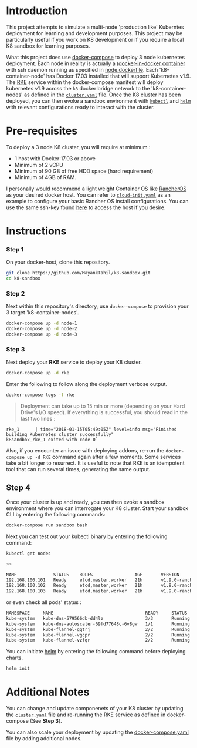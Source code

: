 # Introduction 

This project attempts to simulate a multi-node 'production like' Kuberntes deployment for learning and development purposes. This project may be particularly useful if you work on K8 development or if you require a local K8 sandbox for learning purposes.

What this project does use [docker-compose](https://docs.docker.com/compose/) to deploy 3 node kubernetes deployment. Each node in reality is actually a ([docker-in-docker container](https://hub.docker.com/_/docker/) with ssh daemon running as specified in [node.dockerfile](./node.dockerfile). Each 'k8-container-node' has Docker 17.03 installed that will support Kubernetes v1.9. The [RKE](http://rancher.com/an-introduction-to-RKE/) service within the docker-compose manifest will deploy kubernetes v1.9 across the `k8` docker bridge network to the 'k8-container-nodes' as defined in the [`cluster.yaml`](./k8-deploy-data/cluster.yaml) file. Once the K8 cluster has been deployed, you can then evoke a sandbox environment with [`kubectl`](https://kubernetes.io/docs/reference/kubectl/overview/) and [`helm`](https://github.com/kubernetes/helm) with relevant configurations ready to interact with the cluster.

# Pre-requisites 

To deploy a 3 node K8 cluster, you will require at minimum :

* 1 host with Docker 17.03 or above
* Minimum of 2 vCPU
* Minimum of 90 GB of free HDD space (hard requirement)
* Minimum of 4GB of RAM. 

I personally would recommend a light weight Container OS like [RancherOS](https://rancher.com/rancher-os/) as your desired docker host. You can refer to [`cloud-init.yaml`](./cloud-init.yaml) as an example to configure your basic Rancher OS install configurations. You can use the same ssh-key found [here](./k8-deploy-data/ssh-keys) to access the host if you desire.

# Instructions 

### **Step 1**

On your docker-host, clone this repository. 

```bash
git clone https://github.com/MayankTahil/k8-sandbox.git
cd k8-sandbox
```

### **Step 2** 

Next within this repository's directory, use `docker-compose` to provision your 3 target 'k8-container-nodes'. 

```bash
docker-compose up -d node-1
docker-compose up -d node-2
docker-compose up -d node-3
```

### **Step 3**

Next deploy your **RKE** service to deploy your K8 cluster. 

```bash
docker-compose up -d rke
```

Enter the following to follow along the deployment verbose output. 

```bash
docker-compose logs -f rke
```

>Deployment can take up to 15 min or more (depending on your Hard Drive's I/O speed). If everything is successful, you should read in the last two lines :
```
rke_1      | time="2018-01-15T05:49:05Z" level=info msg="Finished building Kubernetes cluster successfully"
k8sandbox_rke_1 exited with code 0` 
```

Also, if you encounter an issue with deploying addons, re-run the `docker-compose up -d RKE` command again after a few moments. Some services take a bit longer to resurrect. It is useful to note that RKE is an idempotent tool that can run several times, generating the same output.

## **Step 4**

Once your cluster is up and ready, you can then evoke a sandbox environment where you can interrogate your K8 cluster. Start your sandbox CLI by entering the following commands: 

```bash
docker-compose run sandbox bash
```

Next you can test out your kubectl binary by entering the following command: 

```bash
kubectl get nodes

>> 

NAME              STATUS    ROLES                AGE       VERSION
192.168.100.101   Ready     etcd,master,worker   21h       v1.9.0-rancher2
192.168.100.102   Ready     etcd,master,worker   21h       v1.9.0-rancher2
192.168.100.103   Ready     etcd,master,worker   21h       v1.9.0-rancher2
```

or even check all pods' status : 

```bash
NAMESPACE     NAME                                   READY     STATUS    RESTARTS   AGE
kube-system   kube-dns-579566db-dd4lz                3/3       Running   0          21h
kube-system   kube-dns-autoscaler-69fd77648c-6v8gw   1/1       Running   0          21h
kube-system   kube-flannel-gqtrj                     2/2       Running   0          21h
kube-system   kube-flannel-vgcpr                     2/2       Running   0          21h
kube-system   kube-flannel-vzfqr                     2/2       Running   0          21h
```

You can initiate [helm](https://github.com/kubernetes/helm) by entering the following command before deploying charts. 

```bash
helm init
```

# Additional Notes

You can change and update componenets of your K8 cluster by updating the [`cluster.yaml`](./k8-deploy-data/cluster.yaml) file and re-running the RKE service as defined in docker-compose (See **Step 3**). 

You can also scale your deployment by updating the [docker-compose.yaml](./docker-compose.yaml) file by adding additional nodes. 
